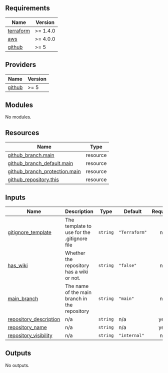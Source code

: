 <!-- BEGIN_TF_DOCS -->
## Requirements

| Name | Version |
|------|---------|
| <a name="requirement_terraform"></a> [terraform](#requirement\_terraform) | >= 1.4.0 |
| <a name="requirement_aws"></a> [aws](#requirement\_aws) | >= 4.0.0 |
| <a name="requirement_github"></a> [github](#requirement\_github) | >= 5 |

## Providers

| Name | Version |
|------|---------|
| <a name="provider_github"></a> [github](#provider\_github) | >= 5 |

## Modules

No modules.

## Resources

| Name | Type |
|------|------|
| [github_branch.main](https://registry.terraform.io/providers/integrations/github/latest/docs/resources/branch) | resource |
| [github_branch_default.main](https://registry.terraform.io/providers/integrations/github/latest/docs/resources/branch_default) | resource |
| [github_branch_protection.main](https://registry.terraform.io/providers/integrations/github/latest/docs/resources/branch_protection) | resource |
| [github_repository.this](https://registry.terraform.io/providers/integrations/github/latest/docs/resources/repository) | resource |

## Inputs

| Name | Description | Type | Default | Required |
|------|-------------|------|---------|:--------:|
| <a name="input_gitignore_template"></a> [gitignore\_template](#input\_gitignore\_template) | The template to use for the .gitignore file | `string` | `"Terraform"` | no |
| <a name="input_has_wiki"></a> [has\_wiki](#input\_has\_wiki) | Whether the repository has a wiki or not. | `string` | `"false"` | no |
| <a name="input_main_branch"></a> [main\_branch](#input\_main\_branch) | The name of the main branch in the repository | `string` | `"main"` | no |
| <a name="input_repository_description"></a> [repository\_description](#input\_repository\_description) | n/a | `string` | n/a | yes |
| <a name="input_repository_name"></a> [repository\_name](#input\_repository\_name) | n/a | `string` | n/a | yes |
| <a name="input_repository_visibility"></a> [repository\_visibility](#input\_repository\_visibility) | n/a | `string` | `"internal"` | no |

## Outputs

No outputs.
<!-- END_TF_DOCS -->